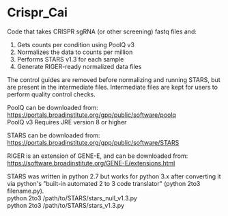 # Crispr_Cai

Code that takes CRISPR sgRNA (or other screening) fastq files and:
1) Gets counts per condition using PoolQ v3
2) Normalizes the data to counts per million
3) Performs STARS v1.3 for each sample
4) Generate RIGER-ready normalized data files

The control guides are removed before normalizing and running STARS, but are present in the intermediate files. Intermediate files are kept for users to perform quality control checks. 

PoolQ can be downloaded from:
https://portals.broadinstitute.org/gpp/public/software/poolq <br/>
PoolQ v3 Requires JRE version 8 or higher

STARS can be downloaded from:
https://portals.broadinstitute.org/gpp/public/software/STARS 

RIGER is an extension of GENE-E, and can be downloaded from:
https://software.broadinstitute.org/GENE-E/extensions.html

STARS was written in python 2.7 but works for python 3.x after converting it via python's "built-in automated 2 to 3 code translator" (python 2to3 filename.py). <br/>
python 2to3 /path/to/STARS/stars_null_v1.3.py <br/>
python 2to3 /path/to/STARS/stars_v1.3.py
